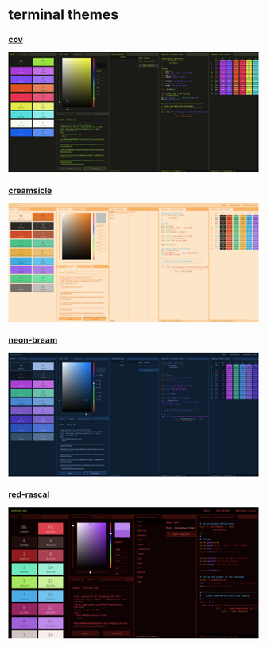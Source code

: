 # terminal themes
### [cov](https://raw.githubusercontent.com/douggrubba/terminal-themes/master/cov.terminal)

![cov](https://raw.githubusercontent.com/douggrubba/terminal-themes/master/cov.png)
### [creamsicle](https://raw.githubusercontent.com/douggrubba/terminal-themes/master/creamsicle.terminal)

![creamsicle](https://raw.githubusercontent.com/douggrubba/terminal-themes/master/creamsicle.png)

### [neon-bream](https://raw.githubusercontent.com/douggrubba/terminal-themes/master/neon-bream.terminal)

![neon-bream](https://raw.githubusercontent.com/douggrubba/terminal-themes/master/neon-bream.png)

### [red-rascal](https://raw.githubusercontent.com/douggrubba/terminal-themes/master/red-rascal.terminal)

![red-rascal](https://raw.githubusercontent.com/douggrubba/terminal-themes/master/red-rascal.png)